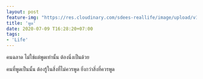 ```yaml
---
layout: post
feature-img: "https://res.cloudinary.com/sdees-reallife/image/upload/v1555658919/sample_feature_img.png"
title: 'พูด'
date: 2020-07-09 T16:28:20+07:00
tags:
- 'Life'
---
```

คนฉลาด ไม่ใช่แต่พูดเท่านั้น ต้องนิ่งเป็นด้วย  

<i class="fa fa-child" style="color:plum"></i>

คนที่พูดเป็นนั้น ต้องรู้ในสิ่งที่ไม่ควรพูด ยิ่งกว่าสิ่งที่ควรพูด
